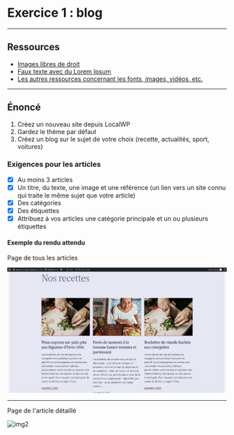 # Exercice 1 : blog

---

## Ressources

- [Images libres de droit](https://unsplash.com/)
- [Faux texte avec du Lorem Ipsum](https://fr.lipsum.com/)
- [Les autres ressources concernant les fonts, images, vidéos, etc.](./README.md)

---

## Énoncé

1. Créez un nouveau site depuis LocalWP
2. Gardez le thème par défaut
3. Créez un blog sur le sujet de votre choix (recette, actualités, sport, voitures)

### Exigences pour les articles

- [x] Au moins 3 articles
- [x] Un titre, du texte, une image et une référence (un lien vers un site connu qui traite le même sujet que votre article)
- [x] Des catégories
- [x] Des étiquettes
- [x] Attribuez à vos articles une catégorie principale et un ou plusieurs étiquettes

#### Exemple du rendu attendu

Page de tous les articles

![img1](./img/miam/blog1.png)

---

Page de l'article détaillé

![img2](./img/miam/blog2.png)


